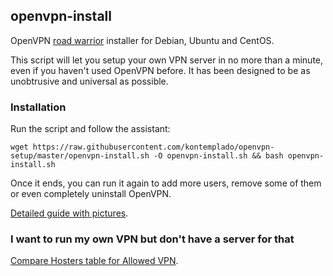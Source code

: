 ## openvpn-install
OpenVPN [road warrior](https://go.kontemplado.com/s79gk) installer for Debian, Ubuntu and CentOS.

This script will let you setup your own VPN server in no more than a minute, even if you haven't used OpenVPN before. It has been designed to be as unobtrusive and universal as possible.

### Installation
Run the script and follow the assistant:

`wget https://raw.githubusercontent.com/kontemplado/openvpn-setup/master/openvpn-install.sh -O openvpn-install.sh && bash openvpn-install.sh`

Once it ends, you can run it again to add more users, remove some of them or even completely uninstall OpenVPN.

[Detailed guide with pictures](https://go.kontemplado.com/0ekcd).

### I want to run my own VPN but don't have a server for that
[Compare Hosters table for Allowed VPN](https://go.kontemplado.com/lryva).


